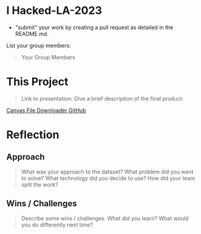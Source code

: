 # I Hacked-LA-2023
- "submit" your work by creating a pull request as detailed in the README.md.

List your group members:
> Your Group Members

# This Project
> Link to presentation: 
> Give a brief description of the final product:

[Canvas File Downloader GitHub](https://github.com/benjavicente/canvas-file-downloader/blob/master/readme.md)


# Reflection
## Approach
> What was your approach to the dataset? What problem did you want to solve? What technology did you decide to use? How did your team split the work?

## Wins / Challenges
> Describe some wins / challenges. What did you learn? What would you do differently next time?

